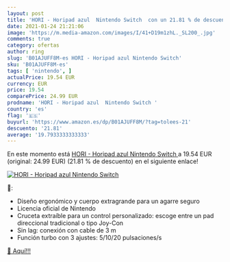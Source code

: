 ```yaml
---
layout: post
title: 'HORI - Horipad azul  Nintendo Switch  con un 21.81 % de descuento'
date: 2021-01-24 21:21:06
image: 'https://m.media-amazon.com/images/I/41+D19m1zhL._SL200_.jpg'
comments: true
category: ofertas
author: ring
slug: 'B01AJUFF8M-es HORI - Horipad azul Nintendo Switch'
sku: 'B01AJUFF8M-es'
tags: [ 'nintendo', ]
actualPrice: 19.54 EUR
currency: EUR
price: 19.54
comparePrice: 24.99 EUR
prodname: 'HORI - Horipad azul  Nintendo Switch '
country: 'es'
flag: '🇪🇸'
buyurl: 'https://www.amazon.es/dp/B01AJUFF8M/?tag=tolees-21'
descuento: '21.81'
average: '19.7933333333333'
---
```


En este momento está [HORI - Horipad azul  Nintendo Switch ](https://www.amazon.es/dp/B01AJUFF8M/?tag=tolees-21) a 19.54 EUR (original: 24.99 EUR) (21.81 %  de descuento) en el siguiente enlace!

[![HORI - Horipad azul  Nintendo Switch ](https://m.media-amazon.com/images/I/41+D19m1zhL._SL200_.jpg)](https://www.amazon.es/dp/B01AJUFF8M/?tag=tolees-21)

🔎:

- Diseño ergonómico y cuerpo extragrande para un agarre seguro
- Licencia oficial de Nintendo
- Cruceta extraíble para un control personalizado: escoge entre un pad direccional tradicional o tipo Joy-Con
- Sin lag: conexión con cable de 3 m
- Función turbo con 3 ajustes: 5/10/20 pulsaciones/s

[🛒 Aquí!!!](https://www.amazon.es/dp/B01AJUFF8M/?tag=tolees-21)
